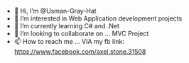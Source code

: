 - 👋 Hi, I’m @Usman-Gray-Hat
- 👀 I’m interested in Web Application development projects
- 🌱 I’m currently learning C# and .Net
- 💞️ I’m looking to collaborate on ... MVC Project
- 📫 How to reach me ... VIA my fb link: https://www.facebook.com/axel.stone.31508

<!---
Usman-Gray-Hat/Usman-Gray-Hat is a ✨ special ✨ repository because its `README.md` (this file) appears on your GitHub profile.
You can click the Preview link to take a look at your changes.
--->

